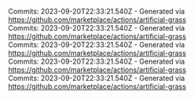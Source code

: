 Commits: 2023-09-20T22:33:21.540Z - Generated via https://github.com/marketplace/actions/artificial-grass
<br>
Commits: 2023-09-20T22:33:21.540Z - Generated via https://github.com/marketplace/actions/artificial-grass
<br>
Commits: 2023-09-20T22:33:21.540Z - Generated via https://github.com/marketplace/actions/artificial-grass
<br>
Commits: 2023-09-20T22:33:21.540Z - Generated via https://github.com/marketplace/actions/artificial-grass
<br>
Commits: 2023-09-20T22:33:21.540Z - Generated via https://github.com/marketplace/actions/artificial-grass
<br>
